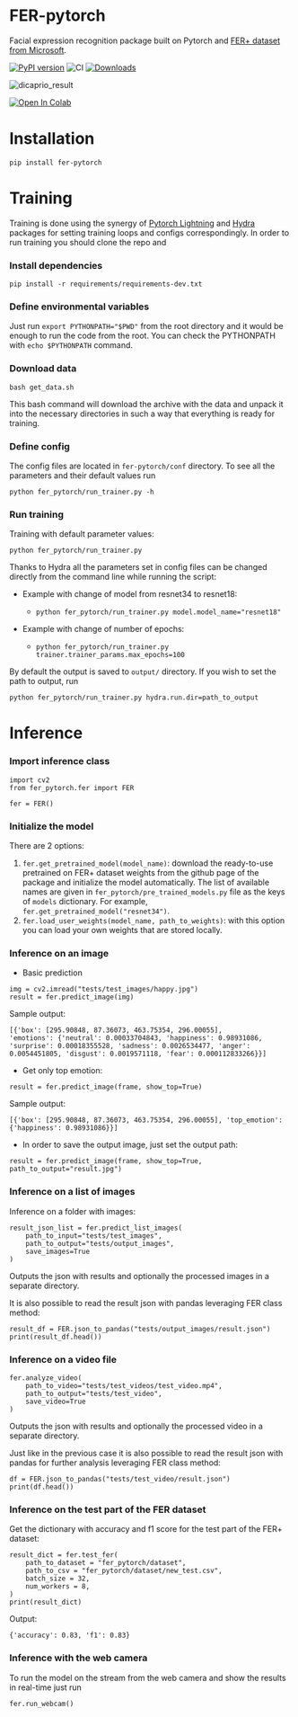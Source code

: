 FER-pytorch
===========

Facial expression recognition package built on Pytorch and [FER+ dataset from Microsoft](https://github.com/microsoft/FERPlus).

[![PyPI version](https://badge.fury.io/py/fer-pytorch.svg)](https://badge.fury.io/py/fer-pytorch)
![CI](https://github.com/albumentations-team/albumentations/workflows/CI/badge.svg)
[![Downloads](https://pepy.tech/badge/fer-pytorch)](https://pepy.tech/project/fer-pytorch)

![dicaprio_result](https://user-images.githubusercontent.com/44554040/163209336-198e3db3-a84f-4d81-9156-19177bba7808.png)

[![Open In Colab](https://colab.research.google.com/assets/colab-badge.svg)](https://colab.research.google.com/drive/1_sTDVvK-673CKyYQP7gsViCkO8eBa9jd?usp=sharing)

# Installation
`pip install fer-pytorch`

# Training
Training is done using the synergy of [Pytorch Lightning](https://www.pytorchlightning.ai/) and
[Hydra](https://hydra.cc/docs/intro/) packages for setting training loops and configs correspondingly.
In order to run training you should clone the repo and

### Install dependencies
```
pip install -r requirements/requirements-dev.txt
```

### Define environmental variables
Just run `export PYTHONPATH="$PWD"` from the root directory and it would be enough
to run the code from the root. You can check the PYTHONPATH with `echo $PYTHONPATH` command.

### Download data
`bash get_data.sh`

This bash command will download the archive with the data and unpack it into the necessary directories in such a way 
that everything is ready for training.

### Define config
The config files are located in `fer-pytorch/conf` directory. To see all the parameters
and their default values run

`python fer_pytorch/run_trainer.py -h`

### Run training
Training with default parameter values:

`python fer_pytorch/run_trainer.py`

Thanks to Hydra all the parameters set in config files can be changed
directly from the command line while running the script:

* Example with change of model from resnet34 to resnet18:
  * `python fer_pytorch/run_trainer.py model.model_name="resnet18"`

* Example with change of number of epochs:
  * `python fer_pytorch/run_trainer.py trainer.trainer_params.max_epochs=100`

By default the output is saved to `output/` directory. If you wish to set
the path to output, run

`python fer_pytorch/run_trainer.py hydra.run.dir=path_to_output`


# Inference

### Import inference class
```
import cv2
from fer_pytorch.fer import FER

fer = FER()
```

### Initialize the model
There are 2 options:

1. `fer.get_pretrained_model(model_name)`: download the ready-to-use pretrained on FER+ dataset weights from the github
page of the package and initialize the model automatically. The list of available names are given in
`fer_pytorch/pre_trained_models.py` file as the keys of `models` dictionary. For example,
`fer.get_pretrained_model("resnet34")`.
2. `fer.load_user_weights(model_name, path_to_weights)`:  with this option you can load your own weights
that are stored locally.

### Inference on an image
* Basic prediction
```
img = cv2.imread("tests/test_images/happy.jpg")
result = fer.predict_image(img)
```

Sample output:
```
[{'box': [295.90848, 87.36073, 463.75354, 296.00055],
'emotions': {'neutral': 0.00033704843, 'happiness': 0.98931086, 'surprise': 0.00018355528, 'sadness': 0.0026534477, 'anger': 0.0054451805, 'disgust': 0.0019571118, 'fear': 0.000112833266}}]
```

* Get only top emotion:

`result = fer.predict_image(frame, show_top=True)`

Sample output:

`[{'box': [295.90848, 87.36073, 463.75354, 296.00055], 'top_emotion': {'happiness': 0.98931086}}]`

* In order to save the output image, just set the output path:

`result = fer.predict_image(frame, show_top=True, path_to_output="result.jpg")`

### Inference on a list of images
Inference on a folder with images:
```
result_json_list = fer.predict_list_images(
    path_to_input="tests/test_images",
    path_to_output="tests/output_images",
    save_images=True
)
```

Outputs the json with results and optionally the processed images in a separate directory.

It is also possible to read the result json with pandas leveraging FER class method:

```
result_df = FER.json_to_pandas("tests/output_images/result.json")
print(result_df.head())
```

### Inference on a video file
```
fer.analyze_video(
    path_to_video="tests/test_videos/test_video.mp4",
    path_to_output="tests/test_video",
    save_video=True
)
```

Outputs the json with results and optionally the processed video in a separate directory.

Just like in the previous case it is also possible to read the result json with
pandas for further analysis leveraging FER class method:
```
df = FER.json_to_pandas("tests/test_video/result.json")
print(df.head())
```

### Inference on the test part of the FER dataset
Get the dictionary with accuracy and f1 score for the test part of the FER+ dataset:
```
result_dict = fer.test_fer(
    path_to_dataset = "fer_pytorch/dataset",
    path_to_csv = "fer_pytorch/dataset/new_test.csv",
    batch_size = 32,
    num_workers = 8,
)
print(result_dict)
```

Output:

`{'accuracy': 0.83, 'f1': 0.83}`

### Inference with the web camera
To run the model on the stream from the web camera and show the results in real-time just run

`fer.run_webcam()`
